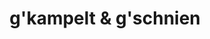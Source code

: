 ---
title: "g'kampelt & g'schnien"
url: /st-martin-im-muehlkreis/gkampelt-und-gschnien/
shop: Friseur
---